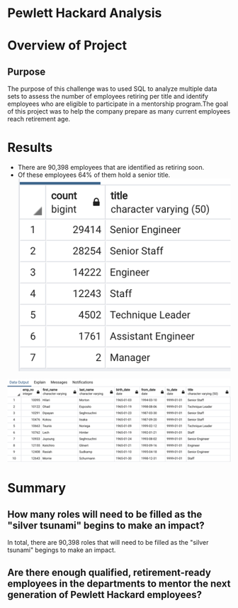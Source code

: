 # Pewlett Hackard Analysis
# Overview of Project
## Purpose
The purpose of this challenge was to used SQL to analyze multiple data sets to assess the number of employees retiring per title and identify employees who are eligible to participate in a mentorship program.The goal of this project was to help the company prepare as many current employees reach retirement age.

# Results
* There are 90,398 employees that are identified as retiring soon. 
* Of these employees 64% of them hold a senior title. 
![retiring_image](Data/retiring_titles.PNG)

![mentorship_image](Data/mentorship_eligibilty.PNG)
# Summary
## How many roles will need to be filled as the "silver tsunami" begins to make an impact?
In total, there are 90,398 roles that will need to be filled as the "silver tsunami" begings to make an impact. 

## Are there enough qualified, retirement-ready employees in the departments to mentor the next generation of Pewlett Hackard employees?
